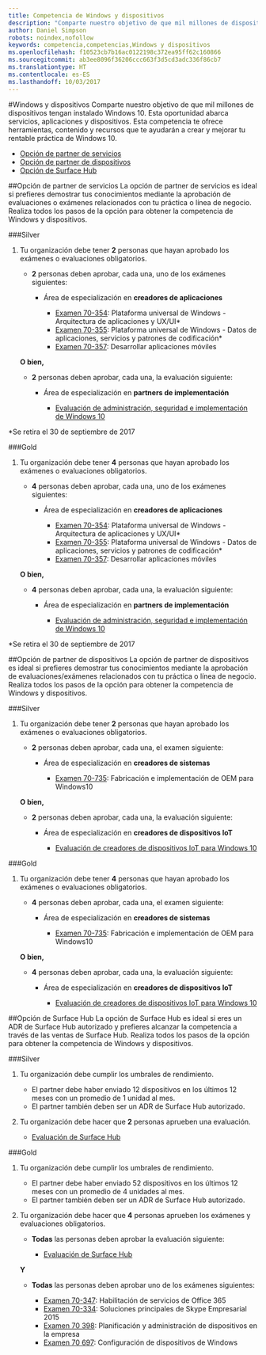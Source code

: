 ```yaml
---
title: Competencia de Windows y dispositivos
description: "Comparte nuestro objetivo de que mil millones de dispositivos tengan instalado Windows 10. Esta oportunidad abarca servicios, aplicaciones y dispositivos. Esta competencia te ofrece herramientas, contenido y recursos que te ayudarán a crear y mejorar tu rentable práctica de Windows 10."
author: Daniel Simpson
robots: noindex,nofollow
keywords: competencia,competencias,Windows y dispositivos
ms.openlocfilehash: f10523cb7b16ac0122198c372ea95ff62c160866
ms.sourcegitcommit: ab3ee8096f36206ccc663f3d5cd3adc336f86cb7
ms.translationtype: HT
ms.contentlocale: es-ES
ms.lasthandoff: 10/03/2017
---
```

#<a name="windows-and-devices"></a>Windows y dispositivos 
Comparte nuestro objetivo de que mil millones de dispositivos tengan instalado Windows 10. Esta oportunidad abarca servicios, aplicaciones y dispositivos. Esta competencia te ofrece herramientas, contenido y recursos que te ayudarán a crear y mejorar tu rentable práctica de Windows 10.

- [Opción de partner de servicios](#service-partner-option)
- [Opción de partner de dispositivos](#device-partner-option)
- [Opción de Surface Hub](#surface-hub-option)

##<a name="service-partner-option"></a>Opción de partner de servicios
La opción de partner de servicios es ideal si prefieres demostrar tus conocimientos mediante la aprobación de evaluaciones o exámenes relacionados con tu práctica o línea de negocio. Realiza todos los pasos de la opción para obtener la competencia de Windows y dispositivos.

###<a name="silver"></a>Silver
1. Tu organización debe tener **2** personas que hayan aprobado los exámenes o evaluaciones obligatorios.

    - **2** personas deben aprobar, cada una, uno de los exámenes siguientes:

        - Área de especialización en **creadores de aplicaciones**

            - [Examen 70-354](https://www.microsoft.com/en-us/learning/exam-70-354.aspx): Plataforma universal de Windows - Arquitectura de aplicaciones y UX/UI*
            - [Examen 70-355](https://www.microsoft.com/en-us/learning/exam-70-355.aspx): Plataforma universal de Windows - Datos de aplicaciones, servicios y patrones de codificación*
            - [Examen 70-357](https://www.microsoft.com/en-us/learning/exam-70-357.aspx): Desarrollar aplicaciones móviles

    **O bien,**

    - **2** personas deben aprobar, cada una, la evaluación siguiente:

        - Área de especialización en **partners de implementación**

            - [Evaluación de administración, seguridad e implementación de Windows 10](https://partneruniversity.microsoft.com/?whr=uri:MicrosoftAccount&courseId=16022&scoId=eGcisv8BC_3806265419)

*Se retira el 30 de septiembre de 2017

###<a name="gold"></a>Gold
1. Tu organización debe tener **4** personas que hayan aprobado los exámenes o evaluaciones obligatorios.
    - **4** personas deben aprobar, cada una, uno de los exámenes siguientes:
        - Área de especialización en **creadores de aplicaciones**

            - [Examen 70-354](https://www.microsoft.com/en-us/learning/exam-70-354.aspx): Plataforma universal de Windows - Arquitectura de aplicaciones y UX/UI*
            - [Examen 70-355](https://www.microsoft.com/en-us/learning/exam-70-355.aspx): Plataforma universal de Windows - Datos de aplicaciones, servicios y patrones de codificación*
            - [Examen 70-357](https://www.microsoft.com/en-us/learning/exam-70-357.aspx): Desarrollar aplicaciones móviles

    **O bien,**

    - **4** personas deben aprobar, cada una, la evaluación siguiente:

        - Área de especialización en **partners de implementación**

            - [Evaluación de administración, seguridad e implementación de Windows 10](https://partneruniversity.microsoft.com/?whr=uri:MicrosoftAccount&courseId=16022&scoId=eGcisv8BC_3806265419)

*Se retira el 30 de septiembre de 2017

##<a name="device-partner-option"></a>Opción de partner de dispositivos
La opción de partner de dispositivos es ideal si prefieres demostrar tus conocimientos mediante la aprobación de evaluaciones/exámenes relacionados con tu práctica o línea de negocio. Realiza todos los pasos de la opción para obtener la competencia de Windows y dispositivos.

###<a name="silver"></a>Silver
1. Tu organización debe tener **2** personas que hayan aprobado los exámenes o evaluaciones obligatorios.

    - **2** personas deben aprobar, cada una, el examen siguiente:

        - Área de especialización en **creadores de sistemas**

            - [Examen 70-735](https://www.microsoft.com/en-us/learning/exam-70-735.aspx): Fabricación e implementación de OEM para Windows10

    **O bien,**

    - **2** personas deben aprobar, cada una, la evaluación siguiente:

        - Área de especialización en **creadores de dispositivos IoT**

            - [Evaluación de creadores de dispositivos IoT para Windows 10](https://partneruniversity.microsoft.com/?whr=uri:MicrosoftAccount&courseId=15887&scoId=mwJPK2B8B_9004778676)

###<a name="gold"></a>Gold
1. Tu organización debe tener **4** personas que hayan aprobado los exámenes o evaluaciones obligatorios.

    - **4** personas deben aprobar, cada una, el examen siguiente:

        - Área de especialización en **creadores de sistemas**

            - [Examen 70-735](https://www.microsoft.com/en-us/learning/exam-70-735.aspx): Fabricación e implementación de OEM para Windows10

    **O bien,**

    - **4** personas deben aprobar, cada una, la evaluación siguiente:

        - Área de especialización en **creadores de dispositivos IoT**
        
            - [Evaluación de creadores de dispositivos IoT para Windows 10](https://partneruniversity.microsoft.com/?whr=uri:MicrosoftAccount&courseId=15887&scoId=mwJPK2B8B_9004778676)

##<a name="surface-hub-option"></a>Opción de Surface Hub
La opción de Surface Hub es ideal si eres un ADR de Surface Hub autorizado y prefieres alcanzar la competencia a través de las ventas de Surface Hub. Realiza todos los pasos de la opción para obtener la competencia de Windows y dispositivos.

###<a name="silver"></a>Silver
1. Tu organización debe cumplir los umbrales de rendimiento.

    - El partner debe haber enviado 12 dispositivos en los últimos 12 meses con un promedio de 1 unidad al mes.
    - El partner también deben ser un ADR de Surface Hub autorizado.

2. Tu organización debe hacer que **2** personas aprueben una evaluación.

    - [Evaluación de Surface Hub](https://PartnerUniversity.microsoft.com?whr=uri:MicrosoftAccount&courseId=16722&scoId=jcNMRQouC_5906265419)


###<a name="gold"></a>Gold
1. Tu organización debe cumplir los umbrales de rendimiento.

    - El partner debe haber enviado 52 dispositivos en los últimos 12 meses con un promedio de 4 unidades al mes.
    - El partner también deben ser un ADR de Surface Hub autorizado.

2. Tu organización debe hacer que **4** personas aprueben los exámenes y evaluaciones obligatorios.

    - **Todas** las personas deben aprobar la evaluación siguiente:
    
        - [Evaluación de Surface Hub](https://PartnerUniversity.microsoft.com?whr=uri:MicrosoftAccount&courseId=16722&scoId=jcNMRQouC_5906265419)
    
    **Y**

    - **Todas** las personas deben aprobar uno de los exámenes siguientes:

        - [Examen 70-347](https://www.microsoft.com/en-us/learning/exam-70-347.aspx): Habilitación de servicios de Office 365
        - [Examen 70-334](https://www.microsoft.com/en-us/learning/exam-70-334.aspx): Soluciones principales de Skype Empresarial 2015 
        - [Examen 70 398](https://www.microsoft.com/en-us/learning/exam-70-398.aspx): Planificación y administración de dispositivos en la empresa
        - [Examen 70 697](https://www.microsoft.com/en-us/learning/exam-70-697.aspx): Configuración de dispositivos de Windows 



      



 


